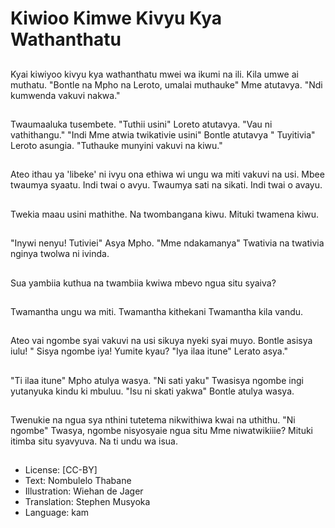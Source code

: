 # Kiwioo Kimwe Kivyu Kya Wathanthatu

##
Kyai kiwiyoo kivyu kya wathanthatu mwei wa ikumi na ili. Kila umwe ai muthatu. "Bontle na Mpho na Leroto, umalai muthauke" Mme atutavya. "Ndi kumwenda vakuvi nakwa."

##
Twaumaaluka tusembete. "Tuthii usini" Loreto atutavya. "Vau ni vathithangu." "Indi Mme atwia twikativie usini" Bontle atutavya " Tuyitivia" Leroto asungia. "Tuthauke munyini vakuvi na kiwu."

##
Ateo ithau ya 'libeke' ni ivyu ona ethiwa wi ungu wa miti vakuvi na usi. Mbee twaumya syaatu. Indi twai o avyu. Twaumya sati na sikati. Indi twai o avayu.

##
Twekia maau usini mathithe. Na twombangana kiwu. Mituki twamena kiwu.

##
"Inywi nenyu! Tutiviei" Asya Mpho. "Mme ndakamanya" Twativia na twativia nginya twolwa ni ivinda.

##
Sua yambiia kuthua na twambiia kwiwa mbevo ngua situ syaiva?

##
Twamantha ungu wa miti. Twamantha kithekani Twamantha kila vandu.

##
Ateo vai ngombe syai vakuvi na usi sikuya nyeki syai muyo. Bontle asisya iulu! " Sisya ngombe iya! Yumite kyau? "Iya ilaa itune" Lerato asya."

##
"Ti ilaa itune" Mpho atulya wasya. "Ni sati yaku" Twasisya ngombe ingi yutanyuka kindu ki mbuluu. "Isu ni skati yakwa" Bontle atulya wasya.

##
Twenukie na ngua sya nthini tutetema nikwithiwa kwai na uthithu. "Ni ngombe" Twasya, ngombe nisyosyaie ngua situ Mme niwatwikiiie? Mituki itimba situ syavyuva. Na ti undu wa isua.

##
* License: [CC-BY]
* Text: Nombulelo Thabane
* Illustration: Wiehan de Jager
* Translation: Stephen Musyoka
* Language: kam
